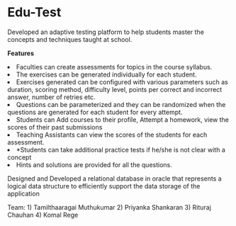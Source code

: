 # Edu-Test
Developed an adaptive testing platform to help students master the concepts and techniques taught at school. 

<b>Features</b>
<li>Faculties can create assessments for topics in the course syllabus.</li>
<li>The exercises can be generated individually for each student.</li>
<li>Exercises generated can be configured with various parameters such as duration, scoring method, difficulty level, points per correct and incorrect answer, number of retries etc.</li>
<li>Questions can be parameterized and they can be randomized when the questions are generated for each student for every attempt.</li>
<li>Students can Add courses to their profile, Attempt a homework, view the scores of their past submissions</li>
<li>Teaching Assistants can view the scores of the students for each assessment.</li>
<li>*Students can take additional practice tests if he/she is not clear with a concept </li>
<li>Hints and solutions are provided for all the questions. </li>

Designed and Developed a relational database in oracle that represents a logical data structure to efficiently support the data storage of the application

Team: 1) Tamilthaaragai Muthukumar
      2) Priyanka Shankaran
      3) Rituraj Chauhan
      4) Komal Rege
